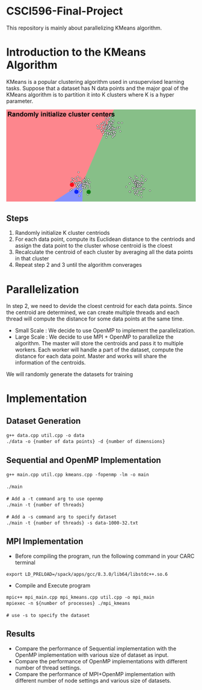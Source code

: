 # CSCI596-Final-Project

This repository is mainly about parallelizing KMeans algorithm.

# Introduction to the KMeans Algorithm

KMeans is a popular clustering algorithm used in unsupervised learning tasks. Suppose that a dataset has N data points and the major goal of the KMeans algorithm is to partition it into K clusters where K is a hyper parameter. 

![](./Kmeans.gif)

## Steps
1. Randomly initialize K cluster centriods
2. For each data point, compute its Euclidean distance to the centriods and assign the data point to the cluster whose centroid is the cloest
3. Recalculate the centroid of each cluster by averaging all the data points in that cluster
4. Repeat step 2 and 3 until the algorithm converages

# Parallelization
In step 2, we need to devide the cloest centroid for each data points. Since the centroid are determined, we can create multiple threads and each thread will compute the distance for some data points at the same time. 

* Small Scale : We decide to use OpenMP to implement the parallelization. 
* Large Scale : We decide to use MPI + OpenMP to parallelize the algorithm. The master will store the centroids and pass it to multiple workers. Each worker will handle a part of the dataset, compute the distance for each data point. Master and works will share the information of the centroids.

We will randomly generate the datasets for training

# Implementation

## Dataset Generation
```
g++ data.cpp util.cpp -o data
./data -o {number of data points} -d {number of dimensions}
```

## Sequential and OpenMP Implementation
```
g++ main.cpp util.cpp kmeans.cpp -fopenmp -lm -o main

./main

# Add a -t command arg to use openmp
./main -t {number of threads}

# Add a -s command arg to specify dataset
./main -t {number of threads} -s data-1000-32.txt
```

## MPI Implementation
* Before compiling the program, run the following command in your CARC terminal
```
export LD_PRELOAD=/spack/apps/gcc/8.3.0/lib64/libstdc++.so.6
```

* Compile and Execute program
```
mpic++ mpi_main.cpp mpi_kmeans.cpp util.cpp -o mpi_main
mpiexec -n ${number of processes} ./mpi_kmeans

# use -s to specify the dataset
```
##  Results
* Compare the performance of Sequential implementation with the OpenMP implementation with various size of dataset as input.
* Compare the performance of OpenMP implementations with different number of thread settings.
* Compare the performance of MPI+OpenMP implementation with different number of node settings and various size of datasets.

